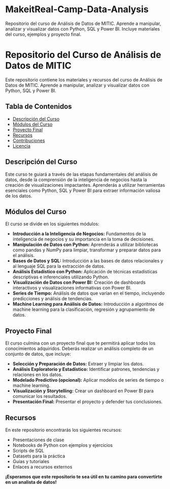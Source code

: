 # MakeitReal-Camp-Data-Analysis
Repositorio del curso de Análisis de Datos de MITIC. Aprende a manipular, analizar y visualizar datos con Python, SQL y Power BI. Incluye materiales del curso, ejemplos y proyecto final.

# Repositorio del Curso de Análisis de Datos de MITIC

Este repositorio contiene los materiales y recursos del curso de Análisis de Datos de MITIC. Aprende a manipular, analizar y visualizar datos con Python, SQL y Power BI.

## Tabla de Contenidos

  * [Descripción del Curso](https://www.google.com/url?sa=E&source=gmail&q=#descripción-del-curso)
  * [Módulos del Curso](https://www.google.com/url?sa=E&source=gmail&q=#módulos-del-curso)
  * [Proyecto Final](#proyecto-final)
  * [Recursos](#recursos)
  * [Contribuciones](#contribuciones)
  * [Licencia](#licencia)

## Descripción del Curso

Este curso te guiará a través de las etapas fundamentales del análisis de datos, desde la comprensión de la inteligencia de negocios hasta la creación de visualizaciones impactantes. Aprenderás a utilizar herramientas esenciales como Python, SQL y Power BI para extraer información valiosa de los datos.

## Módulos del Curso

El curso se divide en los siguientes módulos:

  * **Introducción a la Inteligencia de Negocios:**  Fundamentos de la inteligencia de negocios y su importancia en la toma de decisiones.
  * **Manipulación de Datos con Python:**  Aprenderás a utilizar bibliotecas como pandas y NumPy para limpiar, transformar y preparar datos para el análisis.
  * **Bases de Datos y SQL:**  Introducción a las bases de datos relacionales y al lenguaje SQL para la extracción de datos.
  * **Análisis Estadístico con Python:**  Aplicación de técnicas estadísticas descriptivas e inferenciales utilizando Python.
  * **Visualización de Datos con Power BI:**  Creación de dashboards interactivos y visualizaciones informativas con Power BI.
  * **Series de Tiempo:**  Análisis de datos que varían en el tiempo, incluyendo predicciones y análisis de tendencias.
  * **Machine Learning para Análisis de Datos:**  Introducción a algoritmos de machine learning para la clasificación, regresión y agrupamiento de datos.

## Proyecto Final

El curso culmina con un proyecto final que te permitirá aplicar todos los conocimientos adquiridos. Deberás realizar un análisis completo de un conjunto de datos, que incluye:

  * **Selección y Preparación de Datos:** Extraer y limpiar los datos.
  * **Análisis Exploratorio y Estadístico:**  Identificar patrones, tendencias y relaciones en los datos.
  * **Modelado Predictivo (opcional):**  Aplicar modelos de series de tiempo o machine learning.
  * **Visualización y Storytelling:**  Crear un dashboard en Power BI para comunicar los resultados.
  * **Presentación Final:**  Presentar el proyecto y defender tus conclusiones.

## Recursos

En este repositorio encontrarás los siguientes recursos:

  * Presentaciones de clase
  * Notebooks de Python con ejemplos y ejercicios
  * Scripts de SQL
  * Datasets para la práctica
  * Guías y tutoriales
  * Enlaces a recursos externos





**¡Esperamos que este repositorio te sea útil en tu camino para convertirte en un analista de datos\!**
